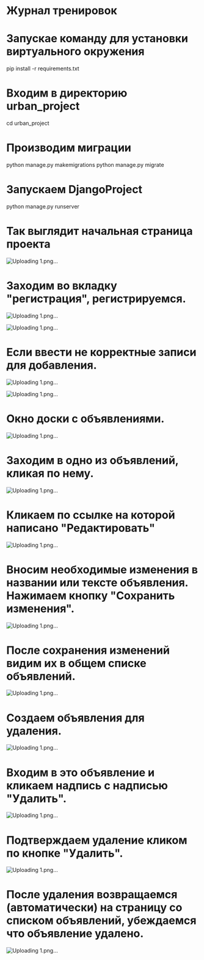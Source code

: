 # Журнал тренировок 

# Запускае команду для установки виртуального окружения
pip install -r requirements.txt
# Входим в директорию urban_project
cd urban_project
# Производим миграции
python manage.py makemigrations
python manage.py migrate
# Запускаем DjangoProject
python manage.py runserver

# Так выглядит начальная страница проекта

![Uploading 1.png…](https://github.com/SergeyTsVL/DjangoProject/blob/1.2/images/6.png)

# Заходим во вкладку "регистрация", регистрируемся.

![Uploading 1.png…](https://github.com/SergeyTsVL/DjangoProject/blob/1.2/images/7.png)

![Uploading 1.png…](https://github.com/SergeyTsVL/DjangoProject/blob/1.2/images/8.png)

# Если ввести не корректные записи для добавления.

![Uploading 1.png…](https://github.com/SergeyTsVL/DjangoProject/blob/1.2/images/9.png)

![Uploading 1.png…](https://github.com/SergeyTsVL/DjangoProject/blob/1.2/images/10.png)

# Окно доски с объявлениями.

![Uploading 1.png…](https://github.com/SergeyTsVL/DjangoProject/blob/1.2/images/1.png)

# Заходим в одно из объявлений, кликая по нему.

![Uploading 1.png…](https://github.com/SergeyTsVL/DjangoProject/blob/1.2/images/2.png)

# Кликаем по ссылке на которой написано "Редактировать"

![Uploading 1.png…](https://github.com/SergeyTsVL/DjangoProject/blob/1.2/images/9.png)

# Вносим необходимые изменения в названии или тексте объявления. Нажимаем кнопку "Сохранить изменения".

![Uploading 1.png…](https://github.com/SergeyTsVL/DjangoProject/blob/1.2/images/4.png)

# После сохранения изменений видим их в общем списке объявлений.

![Uploading 1.png…](https://github.com/SergeyTsVL/DjangoProject/blob/1.2/images/5.png)


# Создаем объявления для удаления.

![Uploading 1.png…](https://github.com/SergeyTsVL/DjangoProject/blob/1.2/images/11.png)

# Входим в это объявление и кликаем надпись с надписью "Удалить".

![Uploading 1.png…](https://github.com/SergeyTsVL/DjangoProject/blob/1.2/images/12.png)

# Подтверждаем удаление кликом по кнопке "Удалить".

![Uploading 1.png…](https://github.com/SergeyTsVL/DjangoProject/blob/1.2/images/13.png)

# После удаления возвращаемся (автоматически) на страницу со списком объявлений, убеждаемся что объявление удалено.

![Uploading 1.png…](https://github.com/SergeyTsVL/DjangoProject/blob/1.2/images/14.png)


